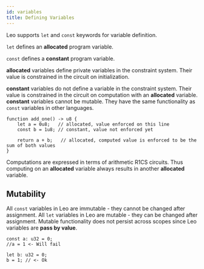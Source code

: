 ```yaml
---
id: variables
title: Defining Variables
---
```


Leo supports `let` and `const` keywords for variable definition.

```let``` defines an **allocated** program variable.

```const``` defines a **constant** program variable.

**allocated** variables define private variables in the constraint system. Their value is constrained in the circuit on initialization.

**constant** variables do not define a variable in the constraint system. Their value is constrained in the circuit on computation with an **allocated** variable. 
**constant** variables cannot be mutable. They have the same functionality as `const` variables in other languages.
```leo
function add_one() -> u8 {
    let a = 0u8;   // allocated, value enforced on this line
    const b = 1u8; // constant, value not enforced yet

    return a + b;   // allocated, computed value is enforced to be the sum of both values
}
```
Computations are expressed in terms of arithmetic R1CS circuits. Thus computing on an **allocated** variable always results in another **allocated** variable. 

## Mutability
All `const` variables in Leo are immutable - they cannot be changed after assignment.
All `let` variables in Leo are mutable - they can be changed after assignment.
Mutable functionality does not persist across scopes since Leo variables are **pass by value**.

```leo
const a: u32 = 0;
//a = 1 <- Will fail

let b: u32 = 0;
b = 1; // <- Ok
```
